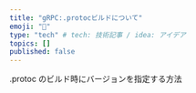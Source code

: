 ```yaml
---
title: "gRPC:.protocビルドについて"
emoji: "📘"
type: "tech" # tech: 技術記事 / idea: アイデア
topics: []
published: false
---
```

.protoc のビルド時にバージョンを指定する方法


